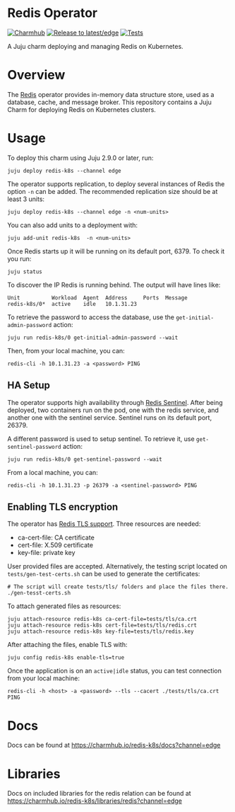 # Redis Operator
[![Charmhub](https://charmhub.io/redis-k8s/badge.svg)](https://charmhub.io/redis-k8s)
[![Release to latest/edge](https://github.com/canonical/redis-k8s-operator/actions/workflows/release.yaml/badge.svg)](https://github.com/canonical/redis-k8s-operator/actions/workflows/release.yaml)
[![Tests](https://github.com/canonical/redis-k8s-operator/actions/workflows/ci.yaml/badge.svg)](https://github.com/canonical/redis-k8s-operator/actions/workflows/ci.yaml)

A Juju charm deploying and managing Redis on Kubernetes.

# Overview

The [Redis](https://www.redis.io/) operator provides in-memory data structure 
store, used as a database, cache, and message broker. This repository contains a
Juju Charm for deploying Redis on Kubernetes clusters.

# Usage

To deploy this charm using Juju 2.9.0 or later, run:

    juju deploy redis-k8s --channel edge

The operator supports replication, to deploy several instances of Redis the option
`-n` can be added. The recommended replication size should be at least 3 units:

    juju deploy redis-k8s --channel edge -n <num-units>

You can also add units to a deployment with:

    juju add-unit redis-k8s  -n <num-units>

Once Redis starts up it will be running on its default port, 6379. 
To check it you run:

    juju status

To discover the IP Redis is running behind. The output will have lines like:

    Unit          Workload  Agent  Address     Ports  Message
    redis-k8s/0*  active    idle   10.1.31.23

To retrieve the password to access the database, use the `get-initial-admin-password` action:

    juju run redis-k8s/0 get-initial-admin-password --wait

Then, from your local machine, you can:

    redis-cli -h 10.1.31.23 -a <password> PING

## HA Setup

The operator supports high availability through [Redis Sentinel](https://redis.io/docs/manual/sentinel/).
After being deployed, two containers run on the pod, one with the
redis service, and another one with the sentinel service. Sentinel
runs on its default port, 26379.

A different password is used to setup sentinel. To retrieve it, use
`get-sentinel-password` action:

    juju run redis-k8s/0 get-sentinel-password --wait

From a local machine, you can:

    redis-cli -h 10.1.31.23 -p 26379 -a <sentinel-password> PING

## Enabling TLS encryption

The operator has [Redis TLS support](https://redis.io/docs/manual/security/encryption/). Three resources are needed:

- ca-cert-file: CA certificate
- cert-file: X.509 certificate
- key-file: private key

User provided files are accepted. Alternatively, the testing script located on `tests/gen-test-certs.sh` can be used to generate the certificates:

    # The script will create tests/tls/ folders and place the files there.
    ./gen-tesst-certs.sh

To attach generated files as resources:

    juju attach-resource redis-k8s ca-cert-file=tests/tls/ca.crt
    juju attach-resource redis-k8s cert-file=tests/tls/redis.crt
    juju attach-resource redis-k8s key-file=tests/tls/redis.key

After attaching the files, enable TLS with:

    juju config redis-k8s enable-tls=true

Once the application is on an `active|idle` status, you can test connection from your local machine:

    redis-cli -h <host> -a <password> --tls --cacert ./tests/tls/ca.crt PING

# Docs

Docs can be found at https://charmhub.io/redis-k8s/docs?channel=edge

# Libraries

Docs on included libraries for the redis relation can be found at https://charmhub.io/redis-k8s/libraries/redis?channel=edge
